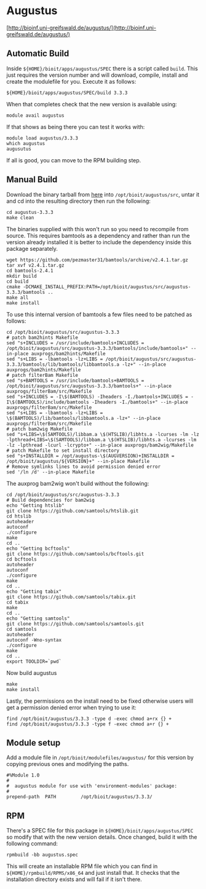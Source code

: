 # Augustus

[http://bioinf.uni-greifswald.de/augustus/](http://bioinf.uni-greifswald.de/augustus/)

## Automatic Build

Inside `${HOME}/bioit/apps/augustus/SPEC` there is a script called `build`. This just requires the version number and will download, compile, install and create the modulefile for you. Execute it as follows:

    ${HOME}/bioit/apps/augustus/SPEC/build 3.3.3

When that completes check that the new version is available using:

    module avail augustus

If that shows as being there you can test it works with:

    module load augustus/3.3.3
    which augustus
    augusutus

If all is good, you can move to the RPM building step.

## Manual Build

Download the binary tarball from [here](http://bioinf.uni-greifswald.de/augustus/binaries/augustus-3.3.3.tar.gz) into `/opt/bioit/augustus/src`, untar it and cd into the resulting directory then run the following:

    cd augustus-3.3.3
    make clean

The binaries supplied with this won't run so you need to recompile from source. This requires bamtools as a dependency and rather than run the version already installed it is better to include the dependency inside this package separately.

    wget https://github.com/pezmaster31/bamtools/archive/v2.4.1.tar.gz
    tar xvf v2.4.1.tar.gz
    cd bamtools-2.4.1
    mkdir build
    cd build
    cmake -DCMAKE_INSTALL_PREFIX:PATH=/opt/bioit/augustus/src/augustus-3.3.3/bamtools ..
    make all
    make install

To use this internal version of bamtools a few files need to be patched as follows:

    cd /opt/bioit/augustus/src/augustus-3.3.3
    # patch bam2hints Makefile
    sed "s+INCLUDES = /usr/include/bamtools+INCLUDES = /opt/bioit/augustus/src/augustus-3.3.3/bamtools/include/bamtools+" --in-place auxprogs/bam2hints/Makefile
    sed "s+LIBS = -lbamtools -lz+LIBS = /opt/bioit/augustus/src/augustus-3.3.3/bamtools/lib/bamtools/libbamtools.a -lz+" --in-place auxprogs/bam2hints/Makefile
    # patch filterBam Makefile
    sed "s+BAMTOOLS = /usr/include/bamtools+BAMTOOLS = /opt/bioit/augustus/src/augustus-3.3.3/bamtools+" --in-place auxprogs/filterBam/src/Makefile
    sed "s+INCLUDES = -I\$(BAMTOOLS) -Iheaders -I./bamtools+INCLUDES = -I\$(BAMTOOLS)/include/bamtools -Iheaders -I./bamtools+" --in-place auxprogs/filterBam/src/Makefile
    sed "s+LIBS = -lbamtools -lz+LIBS = \$(BAMTOOLS)/lib/bamtools/libbamtools.a -lz+" --in-place auxprogs/filterBam/src/Makefile
    # patch bam2wig Makefile
    sed "s+LIBS=\$(SAMTOOLS)/libbam.a \$(HTSLIB)/libhts.a -lcurses -lm -lz -lpthread+LIBS=\$(SAMTOOLS)/libbam.a \$(HTSLIB)/libhts.a -lcurses -lm -lz -lpthread -lcurl -lcrypto+" --in-place auxprogs/bam2wig/Makefile
    # patch Makefile to set install directory
    sed "s+INSTALLDIR = /opt/augustus-\$(AUGVERSION)+INSTALLDIR = /opt/bioit/augustus/${VERSION}+" --in-place Makefile
    # Remove symlinks lines to avoid permission denied error
    sed '/ln /d' --in-place Makefile

The auxprog bam2wig won't build without the following:

    cd /opt/bioit/augustus/src/augustus-3.3.3
    # Build dependencies for bam2wig
    echo "Getting htslib"
    git clone https://github.com/samtools/htslib.git
    cd htslib
    autoheader
    autoconf
    ./configure
    make
    cd ..
    echo "Getting bcftools"
    git clone https://github.com/samtools/bcftools.git
    cd bcftools
    autoheader
    autoconf
    ./configure
    make
    cd ..
    echo "Getting tabix"
    git clone https://github.com/samtools/tabix.git
    cd tabix
    make
    cd ..
    echo "Getting samtools"
    git clone https://github.com/samtools/samtools.git
    cd samtools
    autoheader
    autoconf -Wno-syntax
    ./configure
    make
    cd ..
    export TOOLDIR=`pwd`

Now build augustus

    make
    make install

Lastly, the permissions on the install need to be fixed otherwise users will get a permission denied error when trying to use it:

    find /opt/bioit/augustus/3.3.3 -type d -exec chmod a+rx {} +
    find /opt/bioit/augustus/3.3.3 -type f -exec chmod a+r {} +

## Module setup

Add a module file in `/opt/bioit/modulefiles/augustus/` for this version by copying previous ones and modifying the paths.

    #%Module 1.0
    #
    #  augustus module for use with 'environment-modules' package:
    #
    prepend-path  PATH         /opt/bioit/augustus/3.3.3/

## RPM

There's a SPEC file for this package in `${HOME}/bioit/apps/augustus/SPEC` so modify that with the new version details. Once changed, build it with the following command:

    rpmbuild -bb augustus.spec

This will create an installable RPM file which you can find in `${HOME}/rpmbuild/RPMS/x86_64` and just install that. It checks that the installation directory exists and will fail if it isn't there.
